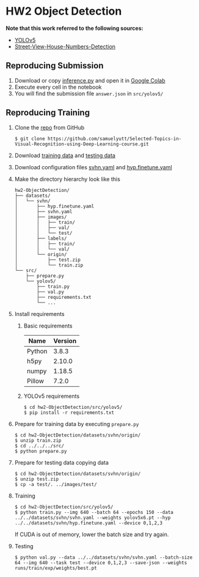 # HW2 Object Detection

**Note that this work referred to the following sources:**
- [YOLOv5](https://github.com/ultralytics/yolov5)
- [Street-View-House-Numbers-Detection](https://github.com/chia56028/Street-View-House-Numbers-Detection)

Reproducing Submission
--
1. Download or copy [inference.py](https://colab.research.google.com/drive/1z0spJDJvMnFap-RAFbM8qMNmKQWyJ723?usp=sharing) and open it in [Google Colab](https://colab.research.google.com)
2. Execute every cell in the notebook
3. You will find the submission file `answer.json` in `src/yolov5/`

Reproducing Training
--
1. Clone the [repo](https://github.com/samuelyutt/Selected-Topics-in-Visual-Recognition-using-Deep-Learning-course.git) from GitHub
    ```
    $ git clone https://github.com/samuelyutt/Selected-Topics-in-Visual-Recognition-using-Deep-Learning-course.git
    ```

2. Download [training data](https://drive.google.com/file/d/1DrL7iqM43q7uoV9zDt5av59lAb2286VI/view?usp=sharing) and [testing data](https://drive.google.com/file/d/1_UmIKmOpEmIdROzkfWYXkiEI6C40a5NG/view?usp=sharing)

3. Download configuration files [svhn.yaml](https://drive.google.com/file/d/1RzJKh3A5HhtNopKdDC5M-7n0iYA1lpiJ/view?usp=sharing) and [hyp.finetune.yaml](https://drive.google.com/file/d/1KYMBxMg2Bx0QatqXSK4TJtCT6GMchQyP/view?usp=sharing)


4. Make the directory hierarchy look like this
    ```
    hw2-ObjectDetection/
    ├── datasets/
    │   └── svhn/
    │       ├── hyp.finetune.yaml
    │       ├── svhn.yaml
    │       ├── images/
    │       │   ├── train/
    │       │   ├── val/
    │       │   └── test/
    │       ├── labels/
    │       │   ├── train/
    │       │   └── val/
    │       └── origin/
    │           ├── test.zip
    │           └── train.zip
    └── src/
        ├── prepare.py
        └── yolov5/
            ├── train.py
            ├── val.py
            ├── requirements.txt
            └── ...
    ```


5. Install requirements
    1. Basic requirements

        | Name   | Version |
        | ------ | ------- |
        | Python | 3.8.3   |
        | h5py   | 2.10.0  |
        | numpy  | 1.18.5  |
        | Pillow | 7.2.0   |

    2. YOLOv5 requirements
        ```
        $ cd hw2-ObjectDetection/src/yolov5/
        $ pip install -r requirements.txt
        ```

6. Prepare for training data by executing `prepare.py`
    ```
    $ cd hw2-ObjectDetection/datasets/svhn/origin/
    $ unzip train.zip
    $ cd ../../../src/
    $ python prepare.py
    ```

7. Prepare for testing data copying data
    ```
    $ cd hw2-ObjectDetection/datasets/svhn/origin/
    $ unzip test.zip
    $ cp -a test/. ../images/test/
    ```

8. Training
    ```
    $ cd hw2-ObjectDetection/src/yolov5/
    $ python train.py --img 640 --batch 64 --epochs 150 --data ../../datasets/svhn/svhn.yaml --weights yolov5x6.pt --hyp ../../datasets/svhn/hyp.finetune.yaml --device 0,1,2,3
    ```
    If CUDA is out of memory, lower the batch size and try again.

9. Testing
    ```
    $ python val.py --data ../../datasets/svhn/svhn.yaml --batch-size 64 --img 640 --task test --device 0,1,2,3 --save-json --weights runs/train/exp/weights/best.pt
    ```
